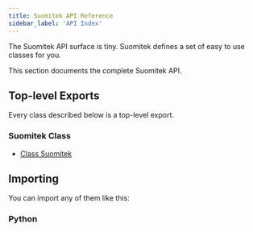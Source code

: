 ```yaml
---
title: Suomitek API Reference
sidebar_label: 'API Index'
---
```


The Suomitek API surface is tiny. Suomitek defines a set of easy to use classes for you.

This section documents the complete Suomitek API.

## Top-level Exports

Every class described below is a top-level export.

### Suomitek Class

- [Class Suomitek](./suomitek)

## Importing

You can import any of them like this:

### Python

```python

```
